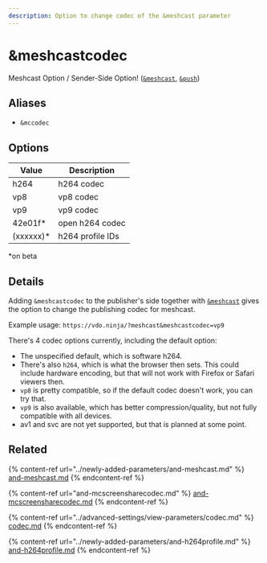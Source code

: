 ```yaml
---
description: Option to change codec of the &meshcast parameter
---
```


# \&meshcastcodec

Meshcast Option / Sender-Side Option! ([`&meshcast`](../newly-added-parameters/and-meshcast.md), [`&push`](../source-settings/push.md))

## Aliases

* `&mccodec`

## Options

| Value      | Description      |
| ---------- | ---------------- |
| h264       | h264 codec       |
| vp8        | vp8 codec        |
| vp9        | vp9 codec        |
| 42e01f\*   | open h264 codec  |
| (xxxxxx)\* | h264 profile IDs |

\*on beta

## Details

Adding `&meshcastcodec` to the publisher's side together with [`&meshcast`](../newly-added-parameters/and-meshcast.md) gives the option to change the publishing codec for meshcast.

Example usage: `https://vdo.ninja/?meshcast&meshcastcodec=vp9`

There's 4 codec options currently, including the default option:

* The unspecified default, which is software h264.&#x20;
* There's also `h264`, which is what the browser then sets. This could include hardware encoding, but that will not work with Firefox or Safari viewers then.&#x20;
* `vp8` is pretty compatible, so if the default codec doesn't work, you can try that.&#x20;
* `vp9` is also available, which has better compression/quality, but not fully compatible with all devices.&#x20;
* av1 and svc are not yet supported, but that is planned at some point.

## Related

{% content-ref url="../newly-added-parameters/and-meshcast.md" %}
[and-meshcast.md](../newly-added-parameters/and-meshcast.md)
{% endcontent-ref %}

{% content-ref url="and-mcscreensharecodec.md" %}
[and-mcscreensharecodec.md](and-mcscreensharecodec.md)
{% endcontent-ref %}

{% content-ref url="../advanced-settings/view-parameters/codec.md" %}
[codec.md](../advanced-settings/view-parameters/codec.md)
{% endcontent-ref %}

{% content-ref url="../newly-added-parameters/and-h264profile.md" %}
[and-h264profile.md](../newly-added-parameters/and-h264profile.md)
{% endcontent-ref %}
